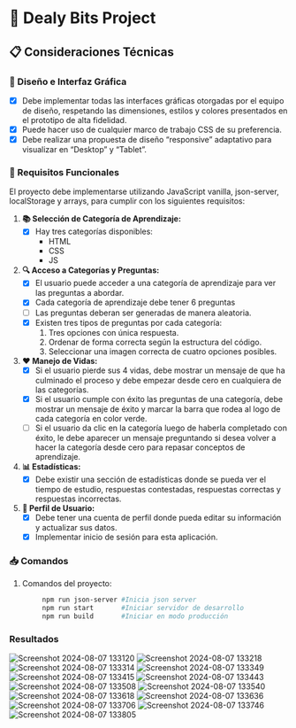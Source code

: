 # 🚀 Dealy Bits Project

## 📋 Consideraciones Técnicas

### 🎨 Diseño e Interfaz Gráfica
- [x] Debe implementar todas las interfaces gráficas otorgadas por el equipo de diseño, respetando las dimensiones, estilos y colores presentados en el prototipo de alta fidelidad.
- [x] Puede hacer uso de cualquier marco de trabajo CSS de su preferencia.
- [x] Debe realizar una propuesta de diseño “responsive” adaptativo para visualizar en “Desktop” y “Tablet”.

### 🔧 Requisitos Funcionales
El proyecto debe implementarse utilizando JavaScript vanilla, json-server, localStorage y arrays, para cumplir con los siguientes requisitos:

1. **📚 Selección de Categoría de Aprendizaje:**
   - [x] Hay tres categorías disponibles:
     - HTML
     - CSS
     - JS

2. **🔍 Acceso a Categorías y Preguntas:**
   - [x] El usuario puede acceder a una categoría de aprendizaje para ver las preguntas a abordar.
   - [x] Cada categoría de aprendizaje debe tener 6 preguntas 
   - [ ] Las preguntas deberan ser generadas de manera aleatoria.
   - [x] Existen tres tipos de preguntas por cada categoría:
     1. Tres opciones con única respuesta.
     2. Ordenar de forma correcta según la estructura del código.
     3. Seleccionar una imagen correcta de cuatro opciones posibles.

3. **❤️ Manejo de Vidas:**
   - [x] Si el usuario pierde sus 4 vidas, debe mostrar un mensaje de que ha culminado el proceso y debe empezar desde cero en cualquiera de las categorías.
   - [x] Si el usuario cumple con éxito las preguntas de una categoría, debe mostrar un mensaje de éxito y marcar la barra que rodea al logo de cada categoría en color verde.
   - [ ] Si el usuario da clic en la categoría luego de haberla completado con éxito, le debe aparecer un mensaje preguntando si desea volver a hacer la categoría desde cero para repasar conceptos de aprendizaje.

4. **📊 Estadísticas:**
   - [x] Debe existir una sección de estadísticas donde se pueda ver el tiempo de estudio, respuestas contestadas, respuestas correctas y respuestas incorrectas.

5. **👤 Perfil de Usuario:**
   - [x] Debe tener una cuenta de perfil donde pueda editar su información y actualizar sus datos.
   - [x] Implementar inicio de sesión para esta aplicación.

### 📥 Comandos
1. Comandos del proyecto:
   ```bash
        npm run json-server #Inicia json server
        npm run start       #Iniciar servidor de desarrollo
        npm run build       #Iniciar en modo producción
    ```
### Resultados
![Screenshot 2024-08-07 133120](https://github.com/user-attachments/assets/97ea0067-e59e-456e-803c-c6ba392eb908)
![Screenshot 2024-08-07 133218](https://github.com/user-attachments/assets/293f0516-108d-492a-863e-55035bb856c6)
![Screenshot 2024-08-07 133314](https://github.com/user-attachments/assets/e6f3b81e-0eea-43a2-bd6d-8856048ff873)
![Screenshot 2024-08-07 133349](https://github.com/user-attachments/assets/3b36282a-5756-456c-ac8f-5eac7c554d2d)
![Screenshot 2024-08-07 133415](https://github.com/user-attachments/assets/9bb5b81d-9361-4ac3-af55-9f30b0cb13b0)
![Screenshot 2024-08-07 133443](https://github.com/user-attachments/assets/120d9850-af06-4eb5-9958-d1569cdee654)
![Screenshot 2024-08-07 133508](https://github.com/user-attachments/assets/37f4255e-ef23-442e-b69a-be525976ffc2)
![Screenshot 2024-08-07 133540](https://github.com/user-attachments/assets/cd8833f1-1be9-46b6-b1c2-4eb8c2d58130)
![Screenshot 2024-08-07 133618](https://github.com/user-attachments/assets/ad1f9cee-566b-4bb3-b48e-a3d857d199a0)
![Screenshot 2024-08-07 133636](https://github.com/user-attachments/assets/5300e328-8b80-4da3-ba64-49a22460142b)
![Screenshot 2024-08-07 133706](https://github.com/user-attachments/assets/5364dff7-e0eb-47f8-97a1-f1a849028a6b)
![Screenshot 2024-08-07 133746](https://github.com/user-attachments/assets/0f8b4ad2-7261-46d8-b02f-23758ea80297)
![Screenshot 2024-08-07 133805](https://github.com/user-attachments/assets/b3a7c7d0-d41b-4b2c-b9db-d1ee8b521c71)

